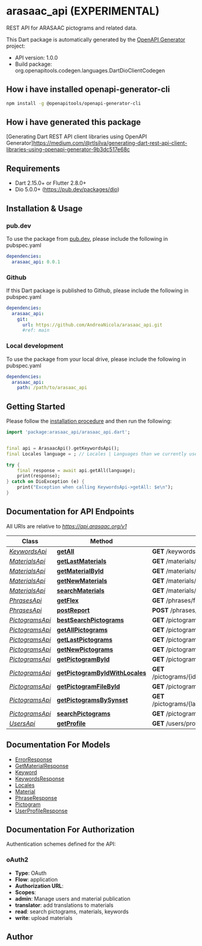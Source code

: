 # arasaac_api (EXPERIMENTAL)
REST API for ARASAAC pictograms and related data.

This Dart package is automatically generated by the [OpenAPI Generator](https://openapi-generator.tech) project:

- API version: 1.0.0
- Build package: org.openapitools.codegen.languages.DartDioClientCodegen

## How i have installed openapi-generator-cli

```bash
npm install -g @openapitools/openapi-generator-cli
```

## How i have generated this package

[Generating Dart REST API client libraries using OpenAPI Generator]https://medium.com/@rtlsilva/generating-dart-rest-api-client-libraries-using-openapi-generator-9b3dc517e68c

## Requirements

* Dart 2.15.0+ or Flutter 2.8.0+
* Dio 5.0.0+ (https://pub.dev/packages/dio)

## Installation & Usage

### pub.dev
To use the package from [pub.dev](https://pub.dev), please include the following in pubspec.yaml
```yaml
dependencies:
  arasaac_api: 0.0.1
```

### Github
If this Dart package is published to Github, please include the following in pubspec.yaml
```yaml
dependencies:
  arasaac_api:
    git:
      url: https://github.com/AndreaNicola/arasaac_api.git
      #ref: main
```

### Local development
To use the package from your local drive, please include the following in pubspec.yaml
```yaml
dependencies:
  arasaac_api:
    path: /path/to/arasaac_api
```

## Getting Started

Please follow the [installation procedure](#installation--usage) and then run the following:

```dart
import 'package:arasaac_api/arasaac_api.dart';


final api = ArasaacApi().getKeywordsApi();
final Locales language = ; // Locales | Languages than we currently use for pictograms searches.

try {
    final response = await api.getAll(language);
    print(response);
} catch on DioException (e) {
    print("Exception when calling KeywordsApi->getAll: $e\n");
}

```

## Documentation for API Endpoints

All URIs are relative to *https://api.arasaac.org/v1*

Class | Method | HTTP request | Description
------------ | ------------- | ------------- | -------------
[*KeywordsApi*](doc/KeywordsApi.md) | [**getAll**](doc/KeywordsApi.md#getall) | **GET** /keywords/{language} | 
[*MaterialsApi*](doc/MaterialsApi.md) | [**getLastMaterials**](doc/MaterialsApi.md#getlastmaterials) | **GET** /materials/new/{numItems} | 
[*MaterialsApi*](doc/MaterialsApi.md) | [**getMaterialById**](doc/MaterialsApi.md#getmaterialbyid) | **GET** /materials/{id} | 
[*MaterialsApi*](doc/MaterialsApi.md) | [**getNewMaterials**](doc/MaterialsApi.md#getnewmaterials) | **GET** /materials/days/{days} | 
[*MaterialsApi*](doc/MaterialsApi.md) | [**searchMaterials**](doc/MaterialsApi.md#searchmaterials) | **GET** /materials/{language}/{searchText} | 
[*PhrasesApi*](doc/PhrasesApi.md) | [**getFlex**](doc/PhrasesApi.md#getflex) | **GET** /phrases/flex/{language}/{phrase} | 
[*PhrasesApi*](doc/PhrasesApi.md) | [**postReport**](doc/PhrasesApi.md#postreport) | **POST** /phrases/report | 
[*PictogramsApi*](doc/PictogramsApi.md) | [**bestSearchPictograms**](doc/PictogramsApi.md#bestsearchpictograms) | **GET** /pictograms/{language}/bestsearch/{searchText} | 
[*PictogramsApi*](doc/PictogramsApi.md) | [**getAllPictograms**](doc/PictogramsApi.md#getallpictograms) | **GET** /pictograms/all/{language} | 
[*PictogramsApi*](doc/PictogramsApi.md) | [**getLastPictograms**](doc/PictogramsApi.md#getlastpictograms) | **GET** /pictograms/{language}/new/{numItems} | 
[*PictogramsApi*](doc/PictogramsApi.md) | [**getNewPictograms**](doc/PictogramsApi.md#getnewpictograms) | **GET** /pictograms/{language}/days/{days} | 
[*PictogramsApi*](doc/PictogramsApi.md) | [**getPictogramById**](doc/PictogramsApi.md#getpictogrambyid) | **GET** /pictograms/{language}/{idPictogram} | 
[*PictogramsApi*](doc/PictogramsApi.md) | [**getPictogramByIdWithLocales**](doc/PictogramsApi.md#getpictogrambyidwithlocales) | **GET** /pictograms/{idPictogram}/languages/{languages} | 
[*PictogramsApi*](doc/PictogramsApi.md) | [**getPictogramFileById**](doc/PictogramsApi.md#getpictogramfilebyid) | **GET** /pictograms/{idPictogram} | 
[*PictogramsApi*](doc/PictogramsApi.md) | [**getPictogramsBySynset**](doc/PictogramsApi.md#getpictogramsbysynset) | **GET** /pictograms/{language}/wordnet/{wordnet}/id/{synset} | 
[*PictogramsApi*](doc/PictogramsApi.md) | [**searchPictograms**](doc/PictogramsApi.md#searchpictograms) | **GET** /pictograms/{language}/search/{searchText} | 
[*UsersApi*](doc/UsersApi.md) | [**getProfile**](doc/UsersApi.md#getprofile) | **GET** /users/profile | 


## Documentation For Models

 - [ErrorResponse](doc/ErrorResponse.md)
 - [GetMaterialResponse](doc/GetMaterialResponse.md)
 - [Keyword](doc/Keyword.md)
 - [KeywordsResponse](doc/KeywordsResponse.md)
 - [Locales](doc/Locales.md)
 - [Material](doc/Material.md)
 - [PhraseResponse](doc/PhraseResponse.md)
 - [Pictogram](doc/Pictogram.md)
 - [UserProfileResponse](doc/UserProfileResponse.md)


## Documentation For Authorization


Authentication schemes defined for the API:
### oAuth2

- **Type**: OAuth
- **Flow**: application
- **Authorization URL**: 
- **Scopes**: 
 - **admin**: Manage users and material publication
 - **translator**: add translations to materials
 - **read**: search pictograms, materials, keywords
 - **write**: upload materials


## Author



